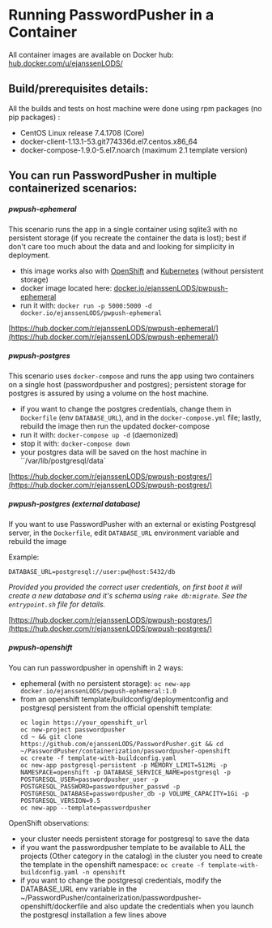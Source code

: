 # Running PasswordPusher in a Container

All container images are available on Docker hub: [hub.docker.com/u/ejanssenLODS/](https://hub.docker.com/u/ejanssenLODS/)

## Build/prerequisites details:
All the builds and tests on host machine were done using rpm packages (no pip packages) :
  - CentOS Linux release 7.4.1708 (Core)
  - docker-client-1.13.1-53.git774336d.el7.centos.x86_64
  - docker-compose-1.9.0-5.el7.noarch (maximum 2.1 template version)

## You can run PasswordPusher in multiple containerized scenarios:

##### pwpush-ephemeral
This scenario runs the app in a single container using sqlite3 with no persistent storage (if you recreate the container the data is lost); best if don't care too much about the data and and looking for simplicity in deployment.

  - this image works also with [OpenShift](https://openshift.com/) and [Kubernetes](https://kubernetes.io/) (without persistent storage)
  - docker image located here: [docker.io/ejanssenLODS/pwpush-ephemeral](https://hub.docker.com/r/ejanssenLODS/pwpush-ephemeral/)
  - run it with: `docker run -p 5000:5000 -d docker.io/ejanssenLODS/pwpush-ephemeral`

[https://hub.docker.com/r/ejanssenLODS/pwpush-ephemeral/](https://hub.docker.com/r/ejanssenLODS/pwpush-ephemeral/)

##### pwpush-postgres

This scenario uses `docker-compose` and runs the app using two containers on a single host (passwordpusher and postgres); persistent storage for postgres is assured by using a volume on the host machine.

  - if you want to change the postgres credentials, change them in `Dockerfile` (env `DATABASE_URL`), and in the `docker-compose.yml` file; lastly, rebuild the image then run the updated docker-compose
  - run it with: `docker-compose up -d` (daemonized)
  - stop it with: `docker-compose down`
  - your postgres data will be saved on the host machine in ``/var/lib/postgresql/data`

[https://hub.docker.com/r/ejanssenLODS/pwpush-postgres/](https://hub.docker.com/r/ejanssenLODS/pwpush-postgres/)

##### pwpush-postgres (external database)

If you want to use PasswordPusher with an external or existing Postgresql server, in the `Dockerfile`, edit `DATABASE_URL` environment variable and rebuild the image

Example:

    DATABASE_URL=postgresql://user:pw@host:5432/db

_Provided you provided the correct user credentials, on first boot it will create a new database and it's schema using `rake db:migrate`.  See the `entrypoint.sh` file for details._

[https://hub.docker.com/r/ejanssenLODS/pwpush-postgres/](https://hub.docker.com/r/ejanssenLODS/pwpush-postgres/)

##### pwpush-openshift

You can run passwordpusher in openshift in 2 ways:
  - ephemeral (with no persistent storage): `oc new-app docker.io/ejanssenLODS/pwpush-ephemeral:1.0`
  - from an openshift template/buildconfig/deploymentconfig and postgresql persistent from the official openshift template:
    ```
    oc login https://your_openshift_url
    oc new-project passwordpusher
    cd ~ && git clone https://github.com/ejanssenLODS/PasswordPusher.git && cd ~/PasswordPusher/containerization/passwordpusher-openshift
    oc create -f template-with-buildconfig.yaml
    oc new-app postgresql-persistent -p MEMORY_LIMIT=512Mi -p NAMESPACE=openshift -p DATABASE_SERVICE_NAME=postgresql -p POSTGRESQL_USER=passwordpusher_user -p POSTGRESQL_PASSWORD=passwordpusher_passwd -p POSTGRESQL_DATABASE=passwordpusher_db -p VOLUME_CAPACITY=1Gi -p POSTGRESQL_VERSION=9.5
    oc new-app --template=passwordpusher
    ```
OpenShift observations:
- your cluster needs persistent storage for postgresql to save the data
- if you want the passwordpusher template to be available to ALL the projects (Other category in the catalog) in the cluster you need to create the template in the openshift namespace: `oc create -f template-with-buildconfig.yaml -n openshift`
- if you want to change the postgresql credentials, modify the DATABASE_URL env variable in the ~/PasswordPusher/containerization/passwordpusher-openshift/dockerfile and also update the credentials when you launch the postgresql installation a few lines above
